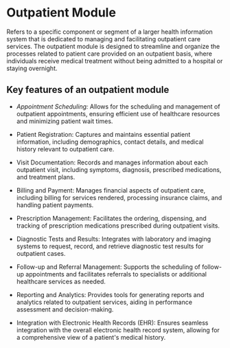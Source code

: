 # Outpatient Module

Refers to a specific component or segment of a larger health information system that is dedicated to managing and facilitating outpatient care services. The outpatient module is designed to streamline and organize the processes related to patient care provided on an outpatient basis, where individuals receive medical treatment without being admitted to a hospital or staying overnight.

## Key features of an outpatient module

- *Appointment Scheduling:* Allows for the scheduling and management of outpatient appointments, ensuring efficient use of healthcare resources and minimizing patient wait times.

- Patient Registration: Captures and maintains essential patient information, including demographics, contact details, and medical history relevant to outpatient care.

- Visit Documentation: Records and manages information about each outpatient visit, including symptoms, diagnosis, prescribed medications, and treatment plans.

- Billing and Payment: Manages financial aspects of outpatient care, including billing for services rendered, processing insurance claims, and handling patient payments.

- Prescription Management: Facilitates the ordering, dispensing, and tracking of prescription medications prescribed during outpatient visits.

- Diagnostic Tests and Results: Integrates with laboratory and imaging systems to request, record, and retrieve diagnostic test results for outpatient cases.

- Follow-up and Referral Management: Supports the scheduling of follow-up appointments and facilitates referrals to specialists or additional healthcare services as needed.

- Reporting and Analytics: Provides tools for generating reports and analytics related to outpatient services, aiding in performance assessment and decision-making.

- Integration with Electronic Health Records (EHR): Ensures seamless integration with the overall electronic health record system, allowing for a comprehensive view of a patient's medical history.